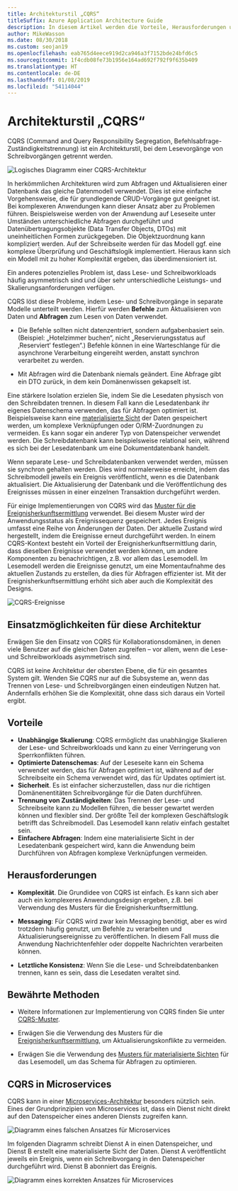 ```yaml
---
title: Architekturstil „CQRS“
titleSuffix: Azure Application Architecture Guide
description: In diesem Artikel werden die Vorteile, Herausforderungen und bewährten Methoden für CQRS-Architekturen beschrieben.
author: MikeWasson
ms.date: 08/30/2018
ms.custom: seojan19
ms.openlocfilehash: eab765d4eece919d2ca946a3f7152bde24bfd6c5
ms.sourcegitcommit: 1f4cdb08fe73b1956e164ad692f792f9f635b409
ms.translationtype: HT
ms.contentlocale: de-DE
ms.lasthandoff: 01/08/2019
ms.locfileid: "54114044"
---
```

# <a name="cqrs-architecture-style"></a>Architekturstil „CQRS“

CQRS (Command and Query Responsibility Segregation, Befehlsabfrage-Zuständigkeitstrennung) ist ein Architekturstil, bei dem Lesevorgänge von Schreibvorgängen getrennt werden.

![Logisches Diagramm einer CQRS-Architektur](./images/cqrs-logical.svg)

In herkömmlichen Architekturen wird zum Abfragen und Aktualisieren einer Datenbank das gleiche Datenmodell verwendet. Dies ist eine einfache Vorgehensweise, die für grundlegende CRUD-Vorgänge gut geeignet ist. Bei komplexeren Anwendungen kann dieser Ansatz aber zu Problemen führen. Beispielsweise werden von der Anwendung auf Leseseite unter Umständen unterschiedliche Abfragen durchgeführt und Datenübertragungsobjekte (Data Transfer Objects, DTOs) mit uneinheitlichen Formen zurückgegeben. Die Objektzuordnung kann kompliziert werden. Auf der Schreibseite werden für das Modell ggf. eine komplexe Überprüfung und Geschäftslogik implementiert. Hieraus kann sich ein Modell mit zu hoher Komplexität ergeben, das überdimensioniert ist.

Ein anderes potenzielles Problem ist, dass Lese- und Schreibworkloads häufig asymmetrisch sind und über sehr unterschiedliche Leistungs- und Skalierungsanforderungen verfügen.

CQRS löst diese Probleme, indem Lese- und Schreibvorgänge in separate Modelle unterteilt werden. Hierfür werden **Befehle** zum Aktualisieren von Daten und **Abfragen** zum Lesen von Daten verwendet.

- Die Befehle sollten nicht datenzentriert, sondern aufgabenbasiert sein. (Beispiel: „Hotelzimmer buchen“, nicht „Reservierungsstatus auf ‚Reserviert‘ festlegen“.) Befehle können in eine Warteschlange für die asynchrone Verarbeitung eingereiht werden, anstatt synchron verarbeitet zu werden.

- Mit Abfragen wird die Datenbank niemals geändert. Eine Abfrage gibt ein DTO zurück, in dem kein Domänenwissen gekapselt ist.

Eine stärkere Isolation erzielen Sie, indem Sie die Lesedaten physisch von den Schreibdaten trennen. In diesem Fall kann die Lesedatenbank ihr eigenes Datenschema verwenden, das für Abfragen optimiert ist. Beispielsweise kann eine [materialisierte Sicht][materialized-view] der Daten gespeichert werden, um komplexe Verknüpfungen oder O/RM-Zuordnungen zu vermeiden. Es kann sogar ein anderer Typ von Datenspeicher verwendet werden. Die Schreibdatenbank kann beispielsweise relational sein, während es sich bei der Lesedatenbank um eine Dokumentdatenbank handelt.

Wenn separate Lese- und Schreibdatenbanken verwendet werden, müssen sie synchron gehalten werden. Dies wird normalerweise erreicht, indem das Schreibmodell jeweils ein Ereignis veröffentlicht, wenn es die Datenbank aktualisiert. Die Aktualisierung der Datenbank und die Veröffentlichung des Ereignisses müssen in einer einzelnen Transaktion durchgeführt werden.

Für einige Implementierungen von CQRS wird das [Muster für die Ereignisherkunftsermittlung][event-sourcing] verwendet. Bei diesem Muster wird der Anwendungsstatus als Ereignissequenz gespeichert. Jedes Ereignis umfasst eine Reihe von Änderungen der Daten. Der aktuelle Zustand wird hergestellt, indem die Ereignisse erneut durchgeführt werden. In einem CQRS-Kontext besteht ein Vorteil der Ereignisherkunftsermittlung darin, dass dieselben Ereignisse verwendet werden können, um andere Komponenten zu benachrichtigen, z.B. vor allem das Lesemodell. Im Lesemodell werden die Ereignisse genutzt, um eine Momentaufnahme des aktuellen Zustands zu erstellen, da dies für Abfragen effizienter ist. Mit der Ereignisherkunftsermittlung erhöht sich aber auch die Komplexität des Designs.

![CQRS-Ereignisse](./images/cqrs-events.svg)

## <a name="when-to-use-this-architecture"></a>Einsatzmöglichkeiten für diese Architektur

Erwägen Sie den Einsatz von CQRS für Kollaborationsdomänen, in denen viele Benutzer auf die gleichen Daten zugreifen – vor allem, wenn die Lese- und Schreibworkloads asymmetrisch sind.

CQRS ist keine Architektur der obersten Ebene, die für ein gesamtes System gilt. Wenden Sie CQRS nur auf die Subsysteme an, wenn das Trennen von Lese- und Schreibvorgängen einen eindeutigen Nutzen hat. Andernfalls erhöhen Sie die Komplexität, ohne dass sich daraus ein Vorteil ergibt.

## <a name="benefits"></a>Vorteile

- **Unabhängige Skalierung**: CQRS ermöglicht das unabhängige Skalieren der Lese- und Schreibworkloads und kann zu einer Verringerung von Sperrkonflikten führen.
- **Optimierte Datenschemas**: Auf der Leseseite kann ein Schema verwendet werden, das für Abfragen optimiert ist, während auf der Schreibseite ein Schema verwendet wird, das für Updates optimiert ist.
- **Sicherheit**. Es ist einfacher sicherzustellen, dass nur die richtigen Domänenentitäten Schreibvorgänge für die Daten durchführen.
- **Trennung von Zuständigkeiten**: Das Trennen der Lese- und Schreibseite kann zu Modellen führen, die besser gewartet werden können und flexibler sind. Der größte Teil der komplexen Geschäftslogik betrifft das Schreibmodell. Das Lesemodell kann relativ einfach gestaltet sein.
- **Einfachere Abfragen**: Indem eine materialisierte Sicht in der Lesedatenbank gespeichert wird, kann die Anwendung beim Durchführen von Abfragen komplexe Verknüpfungen vermeiden.

## <a name="challenges"></a>Herausforderungen

- **Komplexität**. Die Grundidee von CQRS ist einfach. Es kann sich aber auch ein komplexeres Anwendungsdesign ergeben, z.B. bei Verwendung des Musters für die Ereignisherkunftsermittlung.

- **Messaging**: Für CQRS wird zwar kein Messaging benötigt, aber es wird trotzdem häufig genutzt, um Befehle zu verarbeiten und Aktualisierungsereignisse zu veröffentlichen. In diesem Fall muss die Anwendung Nachrichtenfehler oder doppelte Nachrichten verarbeiten können.

- **Letztliche Konsistenz**: Wenn Sie die Lese- und Schreibdatenbanken trennen, kann es sein, dass die Lesedaten veraltet sind.

## <a name="best-practices"></a>Bewährte Methoden

- Weitere Informationen zur Implementierung von CQRS finden Sie unter [CQRS-Muster][cqrs-pattern].

- Erwägen Sie die Verwendung des Musters für die [Ereignisherkunftsermittlung][event-sourcing], um Aktualisierungskonflikte zu vermeiden.

- Erwägen Sie die Verwendung des [Musters für materialisierte Sichten][materialized-view] für das Lesemodell, um das Schema für Abfragen zu optimieren.

## <a name="cqrs-in-microservices"></a>CQRS in Microservices

CQRS kann in einer [Microservices-Architektur][microservices] besonders nützlich sein. Eines der Grundprinzipien von Microservices ist, dass ein Dienst nicht direkt auf den Datenspeicher eines anderen Diensts zugreifen kann.

![Diagramm eines falschen Ansatzes für Microservices](./images/cqrs-microservices-wrong.png)

Im folgenden Diagramm schreibt Dienst A in einen Datenspeicher, und Dienst B erstellt eine materialisierte Sicht der Daten. Dienst A veröffentlicht jeweils ein Ereignis, wenn ein Schreibvorgang in den Datenspeicher durchgeführt wird. Dienst B abonniert das Ereignis.

![Diagramm eines korrekten Ansatzes für Microservices](./images/cqrs-microservices-right.png)

<!-- links -->

[cqrs-pattern]: ../../patterns/cqrs.md
[event-sourcing]: ../../patterns/event-sourcing.md
[materialized-view]: ../../patterns/materialized-view.md
[microservices]: ./microservices.md
